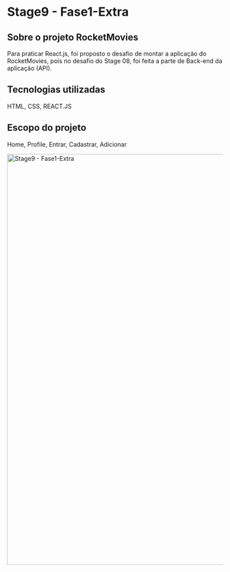 # Stage9 - Fase1-Extra

## Sobre o projeto RocketMovies

Para praticar React.js, foi proposto o desafio de montar a aplicação do RocketMovies, pois no desafio do Stage 08, foi feita a parte de Back-end da aplicação (API).

## Tecnologias utilizadas

 HTML, CSS, REACT.JS

## Escopo do projeto

Home, Profile, Entrar, Cadastrar, Adicionar

<img width="960" alt="Stage9 - Fase1-Extra" src="https://github.com/lealbruuno/RocketSeat/assets/98700610/ca8bc8c4-3516-4786-a825-8b2e53412564">
